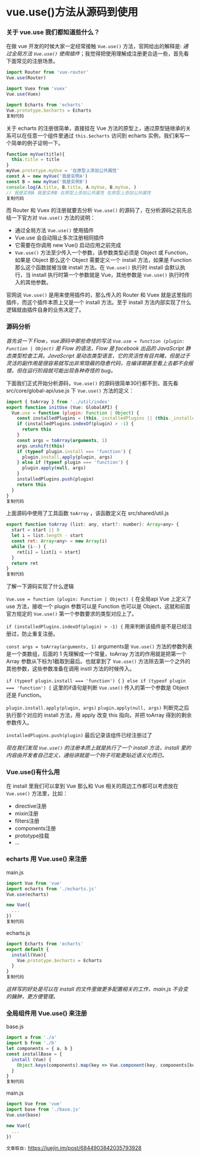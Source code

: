 # vue.use()方法从源码到使用

### 关于 vue.use 我们都知道些什么？

在做 vue 开发的时候大家一定经常接触 `Vue.use()` 方法，官网给出的解释是: *通过全局方法 `Vue.use()` 使用插件*；我觉得把使用理解成注册更合适一些，首先看下面常见的注册场景。

```javascript
import Router from 'vue-router'
Vue.use(Router)

import Vuex from 'vuex'
Vue.use(Vuex)

import Echarts from 'echarts'
Vue.prototype.$echarts = Echarts
复制代码
```

关于 echarts 的注册很简单，直接挂在 Vue 方法的原型上，通过原型链继承的关系可以在任意一个组件里通过 `this.$echarts` 访问到 echarts 实例，我们来写一个简单的例子证明一下。

```javascript
function myVue(title){
  this.title = title
}
myVue.prototype.myUse = '在原型上添加公共属性'
const A = new myVue('我是实例A')
const B = new myVue('我是实例B')
console.log(A.title, B.title, A.myVue, B.myVue, )
// 我是实例A 我是实例B 在原型上添加公共属性 在原型上添加公共属性
复制代码
```

而 Router 和 Vuex 的注册就要去分析 `Vue.use()` 的源码了，在分析源码之前先总结一下官方对 `Vue.use()` 方法的说明：

- 通过全局方法 `Vue.use()` 使用插件
- Vue.use 会自动阻止多次注册相同插件
- 它需要在你调用 new Vue() 启动应用之前完成
- `Vue.use()` 方法至少传入一个参数，该参数类型必须是 Object 或 Function，如果是 Object 那么这个 Object 需要定义一个 install 方法，如果是 Function 那么这个函数就被当做 install 方法。在 `Vue.use()` 执行时 install 会默认执行，当 install 执行时第一个参数就是 Vue，其他参数是 `Vue.use()` 执行时传入的其他参数。

官网说 `Vue.use()` 是用来使用插件的，那么传入的 Router 和 Vuex 就是这里指的插件，而这个插件本质上又是一个 install 方法。至于 install 方法内部实现了什么逻辑就由插件自身的业务决定了。

### 源码分析

*首先说一下 Flow，vue源码中那些奇怪的写法 `Vue.use = function (plugin: Function | Object)` 是 Flow 的语法，Flow 是 facebook 出品的 JavaScript 静态类型检查工具。JavaScript 是动态类型语言，它的灵活性有目共睹，但是过于灵活的副作用是很容易就写出非常隐蔽的隐患代码，在编译期甚至看上去都不会报错，但在运行阶段就可能出现各种奇怪的 bug。*

下面我们正式开始分析源码，`Vue.use()` 的源码很简单30行都不到，首先看 src/core/global-api/use.js 下 `Vue.use()` 方法的定义：

```javascript
import { toArray } from '../util/index'
export function initUse (Vue: GlobalAPI) {
  Vue.use = function (plugin: Function | Object) {
    const installedPlugins = (this._installedPlugins || (this._installedPlugins = []))
    if (installedPlugins.indexOf(plugin) > -1) {
      return this
    }
    const args = toArray(arguments, 1)
    args.unshift(this)
    if (typeof plugin.install === 'function') {
      plugin.install.apply(plugin, args)
    } else if (typeof plugin === 'function') {
      plugin.apply(null, args)
    }
    installedPlugins.push(plugin)
    return this
  }
}
复制代码
```

上面源码中使用了工具函数 `toArray` ，该函数定义在 src/shared/util.js

```javascript
export function toArray (list: any, start?: number): Array<any> {
  start = start || 0
  let i = list.length - start
  const ret: Array<any> = new Array(i)
  while (i--) {
    ret[i] = list[i + start]
  }
  return ret
}
复制代码
```

了解一下源码实现了什么逻辑

`Vue.use = function (plugin: Function | Object) {`
在全局api Vue 上定义了 use 方法，接收一个 plugin 参数可以是 Function 也可以是 Object，这就和前面官方规定的 `Vue.use()` 第一个参数要求的类型对应上了。

`if (installedPlugins.indexOf(plugin) > -1) {`
用来判断该插件是不是已经注册过，防止重复注册。

`const args = toArray(arguments, 1)`
arguments是 `Vue.use()` 方法的参数列表是一个类数组，后面的 1 先理解成一个常量，toArray 方法的作用就是把第一个 Array 参数从下标为1截取到最后。也就拿到了 `Vue.use()` 方法除去第一个之外的其他参数，这些参数准备在调用 instll 方法的时候传入。

`if (typeof plugin.install === 'function') {`
`} else if (typeof plugin === 'function') {`
这里的if语句是判断 `Vue.use()` 传入的第一个参数是 Object 还是 Function。

`plugin.install.apply(plugin, args)`
`plugin.apply(null, args)`
判断完之后执行那个对应的 install 方法，用 apply 改变 this 指向，并把 toArray 得到的剩余参数传入。

`installedPlugins.push(plugin)`
最后记录该组件已经注册过了

*现在我们发现 `Vue.use()` 的注册本质上就是执行了一个 install 方法，install 里的内容由开发者自己定义，通俗讲就是一个钩子可能更贴近语义化而已。*

### Vue.use()有什么用

在 install 里我们可以拿到 Vue 那么和 Vue 相关的周边工作都可以考虑放在 `Vue.use()` 方法里，比如：

- directive注册
- mixin注册
- filters注册
- components注册
- prototype挂载
- ...

### echarts 用 Vue.use() 来注册

main.js

```javascript
import Vue from 'vue'
import echarts from './echarts.js'
Vue.use(echarts)

new Vue({
  ...
})
复制代码
```

echarts.js

```javascript
import Echarts from 'echarts'
export default {
  install(Vue){
    Vue.prototype.$echarts = Echarts
  }
}
复制代码
```

*这样写的好处是可以在 install 的文件里做更多配置相关的工作，main.js 不会变的臃肿，更方便管理。*

### 全局组件用 Vue.use() 来注册

base.js

```javascript
import a from './a'
import b from './b'
let components = { a, b }
const installBase = {
  install (Vue) {
    Object.keys(components).map(key => Vue.component(key, components[key]))
  }
}
复制代码
```

main.js

```javascript
import Vue from 'vue'
import base from './base.js'
Vue.use(base)

new Vue({
  ...
})
```

`文章取自:` https://juejin.im/post/6844903842035793928